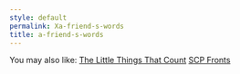 ```yaml
---
style: default
permalink: Xa-friend-s-words
title: a-friend-s-words
---
```

You may also like:
[The Little Things That Count](http://scp-wiki.net/the-little-things-that-count)
[SCP Fronts](http://scp-wiki.net/scp-fronts)